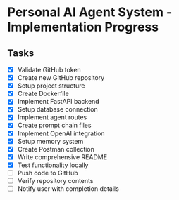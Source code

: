 # Personal AI Agent System - Implementation Progress

## Tasks
- [x] Validate GitHub token
- [x] Create new GitHub repository
- [x] Setup project structure
- [x] Create Dockerfile
- [x] Implement FastAPI backend
- [x] Setup database connection
- [x] Implement agent routes
- [x] Create prompt chain files
- [x] Implement OpenAI integration
- [x] Setup memory system
- [x] Create Postman collection
- [x] Write comprehensive README
- [x] Test functionality locally
- [ ] Push code to GitHub
- [ ] Verify repository contents
- [ ] Notify user with completion details
